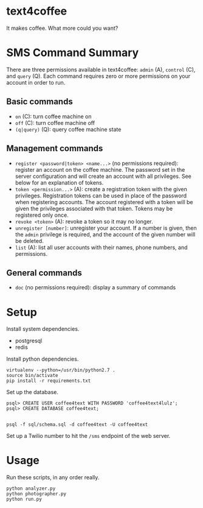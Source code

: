 text4coffee
===========

It makes coffee. What more could you want?

SMS Command Summary
===================

There are three permissions available in text4coffee: `admin` (A), `control`
(C), and `query` (Q). Each command requires zero or more permissions on your
account in order to run.

Basic commands
--------------

* `on` (C): turn coffee machine on
* `off` (C): turn coffee machine off
* `(q|query)` (Q): query coffee machine state

Management commands
-------------------

* `register <password|token> <name...>` (no permissions required): register an
  account on the coffee machine. The password set in the server configuration
  and will create an account with all privileges. See below for an explanation
  of tokens.
* `token <permission...>` (A): create a registration token with the given
  privileges. Registration tokens can be used in place of the password when
  registering accounts. The account registered with a token will be given the
  privileges associated with that token. Tokens may be registered only once.
* `revoke <token>` (A): revoke a token so it may no longer.
* `unregister [number]`: unregister your account. If a number is given, then
  the `admin` privilege is required, and the account of the given number will
  be deleted.
* `list` (A): list all user accounts with their names, phone numbers, and
  permissions.

General commands
----------------

* `doc` (no permissions required): display a summary of commands

Setup
=====

Install system dependencies.

* postgresql
* redis

Install python dependencies.

    virtualenv --python=/usr/bin/python2.7 .
    source bin/activate
    pip install -r requirements.txt

Set up the database.

    psql> CREATE USER coffee4text WITH PASSWORD 'coffee4text4lulz';
    psql> CREATE DATABASE coffee4text;


    psql -f sql/schema.sql -d coffee4text -U coffee4text

Set up a Twilio number to hit the `/sms` endpoint of the web server.

Usage
=====

Run these scripts, in any order really.

    python analyzer.py
    python photographer.py
    python run.py

